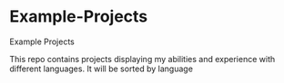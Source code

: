 # Example-Projects
Example Projects

This repo contains projects displaying my abilities and experience with different languages. It will be sorted by language
